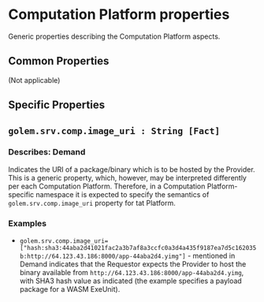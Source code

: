 # Computation Platform properties 
Generic properties describing the Computation Platform aspects.

## Common Properties

(Not applicable)
  
## Specific Properties

## `golem.srv.comp.image_uri : String [Fact]` 

### Describes: Demand

Indicates the URI of a package/binary which is to be hosted by the Provider. This is a generic property, which, however, may be interpreted differently per each Computation Platform. Therefore, in a Computation Platform-specific namespace it is expected to specify the semantics of `golem.srv.comp.image_uri` property for tat Platform.

### **Examples**

* `golem.srv.comp.image_uri=["hash:sha3:44aba2d41021fac2a3b7af8a3ccfc0a3d4a435f9187ea7d5c162035b:http://64.123.43.186:8000/app-44aba2d4.yimg"]` - mentioned in Demand indicates that the Requestor expects the Provider to host the binary available from `http://64.123.43.186:8000/app-44aba2d4.yimg`, with SHA3 hash value as indicated (the example specifies a payload package for a WASM ExeUnit).
  


